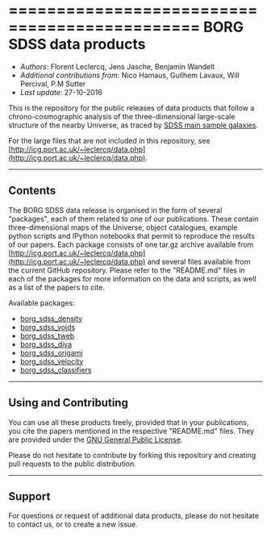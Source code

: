 ==============================================
**BORG SDSS data products**
==============================================

* *Authors*: Florent Leclercq, Jens Jasche, Benjamin Wandelt
* *Additional contributions from*: Nico Hamaus, Guilhem Lavaux, Will Percival, P.M Sutter
* *Last update*: 27-10-2016

This is the repository for the public releases of data products that follow a chrono-cosmographic analysis of the three-dimensional large-scale structure of the nearby Universe, as traced by [SDSS main sample galaxies](http://classic.sdss.org/dr7/).

For the large files that are not included in this repository, see [http://icg.port.ac.uk/~leclercq/data.php](http://icg.port.ac.uk/~leclercq/data.php).

----------------------
**Contents**
----------------------

The BORG SDSS data release is organised in the form of several "packages", each of them related to one of our publications. These contain three-dimensional maps of the Universe, object catalogues, example python scripts and IPython notebooks that permit to reproduce the results of our papers. Each package consists of one tar.gz archive available from [http://icg.port.ac.uk/~leclercq/data.php](http://icg.port.ac.uk/~leclercq/data.php) and several files available from the current GitHub repository. Please refer to the "README.md" files in each of the packages for more information on the data and scripts, as well as a list of the papers to cite.

Available packages:
* [borg_sdss_density](borg_sdss_density)
* [borg_sdss_voids](borg_sdss_voids)
* [borg_sdss_tweb](borg_sdss_tweb)
* [borg_sdss_diva](borg_sdss_diva)
* [borg_sdss_origami](borg_sdss_origami)
* [borg_sdss_velocity](borg_sdss_velocity)
* [borg_sdss_classifiers](borg_sdss_classifiers)

----------------------
**Using and Contributing**
----------------------

You can use all these products freely, provided that in your publications, you cite the papers mentioned in the respective "README.md" files. They are provided under the [GNU General Public License](LICENSE).

Please do not hesitate to contribute by forking this repository and creating pull requests to the public distribution.

----------------------
**Support**
----------------------

For questions or request of additional data products, please do not hesitate to contact us, or to create a new issue.
